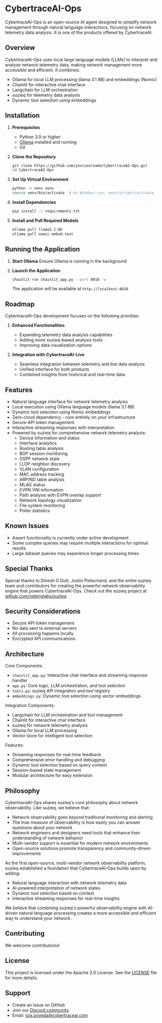 # CybertraceAI-Ops

CybertraceAI-Ops is an open-source AI agent designed to simplify network management through natural language interactions, focusing on network telemetry data analysis. It is one of the products offered by CybertraceAI.

## Overview

CybertraceAI-Ops uses local large language models (LLMs) to interpret and analyze network telemetry data, making network management more accessible and efficient. It combines:
- Ollama for local LLM processing (llama 3.1 8B) and embeddings (Nomic)
- Chainlit for interactive chat interface
- Langchain for LLM orchestration
- suzieq for telemetry data analysis
- Dynamic tool selection using embeddings

## Installation

1. **Prerequisites**
   - Python 3.9 or higher
   - [Ollama](https://ollama.ai/) installed and running
   - Git

2. **Clone the Repository**
   ```bash
   git clone https://github.com/yourusername/CybertraceAI-Ops.git
   cd CybertraceAI-Ops
   ```

3. **Set Up Virtual Environment**
   ```bash
   python -m venv venv
   source venv/bin/activate  # On Windows use: venv\Scripts\activate
   ```

4. **Install Dependencies**
   ```bash
   pip install -r requirements.txt
   ```

5. **Install and Pull Required Models**
   ```bash
   ollama pull llama3.1:8b
   ollama pull nomic-embed-text
   ```

## Running the Application

1. **Start Ollama**
   Ensure Ollama is running in the background

2. **Launch the Application**
   ```bash
   chainlit run chainlit_app.py --port 8010 -w
   ```
   The application will be available at `http://localhost:8010`

## Roadmap

CybertraceAI-Ops development focuses on the following priorities:

1. **Enhanced Functionalities**
   - Expanding telemetry data analysis capabilities
   - Adding more suzieq-based analysis tools
   - Improving data visualization options

2. **Integration with CybertraceAI-Live**
   - Seamless integration between telemetry and live data analysis
   - Unified interface for both products
   - Combined insights from historical and real-time data

## Features

- Natural language interface for network telemetry analysis
- Local execution using Ollama language models (llama 3.1 8B)
- Dynamic tool selection using Nomic embeddings
- Zero-cloud dependency - runs entirely on your infrastructure
- Secure API token management
- Interactive streaming responses with interpretation
- Powered by suzieq for comprehensive network telemetry analysis:
  - Device information and status
  - Interface analytics
  - Routing table analysis
  - BGP session monitoring
  - OSPF network state
  - LLDP neighbor discovery
  - VLAN configuration
  - MAC address tracking
  - ARP/ND table analysis
  - MLAG status
  - EVPN VNI information
  - Path analysis with EVPN overlay support
  - Network topology visualization
  - File system monitoring
  - Poller statistics

## Known Issues

- Assert functionality is currently under active development
- Some complex queries may require multiple interactions for optimal results
- Large dataset queries may experience longer processing times

## Special Thanks

Special thanks to Dinesh G Dutt, Justin Pietschand, and the entire suzieq team and contributors for creating the powerful network observability engine that powers CybertraceAI-Ops. Check out the suzieq project at [github.com/netenglabs/suzieq](https://github.com/netenglabs/suzieq).

## Security Considerations

- Secure API token management
- No data sent to external servers
- All processing happens locally
- Encrypted API communications

## Architecture

Core Components:
- `chainlit_app.py`: Interactive chat interface and streaming response handler
- `app.py`: Core logic, LLM orchestration, and tool selection
- `tools.py`: suzieq API integration and tool registry
- `embeddings.py`: Dynamic tool selection using vector embeddings

Integration Components:
- Langchain for LLM orchestration and tool management
- Chainlit for interactive chat interface
- suzieq for network telemetry analysis
- Ollama for local LLM processing
- Vector store for intelligent tool selection

Features:
- Streaming responses for real-time feedback
- Comprehensive error handling and debugging
- Dynamic tool selection based on query context
- Session-based state management
- Modular architecture for easy extension

## Philosophy

CybertraceAI-Ops shares suzieq's core philosophy about network observability. Like suzieq, we believe that:

- Network observability goes beyond traditional monitoring and alerting
- The true measure of observability is how easily you can answer questions about your network
- Network engineers and designers need tools that enhance their understanding of network behavior
- Multi-vendor support is essential for modern network environments
- Open-source solutions promote transparency and community-driven improvements

As the first open-source, multi-vendor network observability platform, suzieq established a foundation that CybertraceAI-Ops builds upon by adding:
- Natural language interaction with network telemetry data
- AI-powered interpretation of network states
- Dynamic tool selection based on context
- Interactive streaming responses for real-time insights

We believe that combining suzieq's powerful observability engine with AI-driven natural language processing creates a more accessible and efficient way to understand your network.

## Contributing

We welcome contributions!

## License

This project is licensed under the Apache 2.0 License. See the [LICENSE](./LICENSE) file for more details.

## Support

- Create an issue on GitHub
- Join our [Discord community](https://discord.gg/#)
- Email: luis.poveda@cybertraceai.com